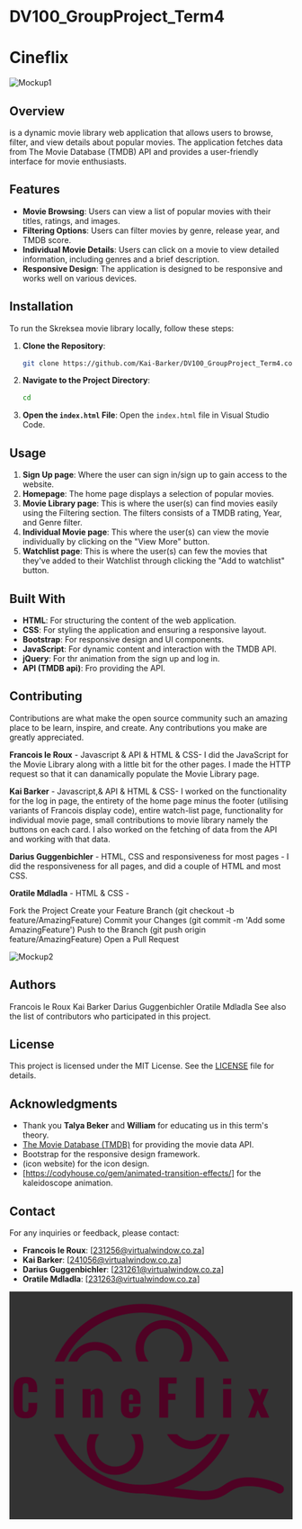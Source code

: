# DV100_GroupProject_Term4

# Cineflix

![Mockup1](/assets/images/Mockups/MacBook%20#13.svg)

## Overview
 is a dynamic movie library web application that allows users to browse, filter, and view details about popular movies. The application fetches data from The Movie Database (TMDB) API and provides a user-friendly interface for movie enthusiasts.

## Features
- **Movie Browsing**: Users can view a list of popular movies with their titles, ratings, and images.
- **Filtering Options**: Users can filter movies by genre, release year, and TMDB score.
- **Individual Movie Details**: Users can click on a movie to view detailed information, including genres and a brief description.
- **Responsive Design**: The application is designed to be responsive and works well on various devices.

## Installation
To run the Skreksea movie library locally, follow these steps:

1. **Clone the Repository**:
   ```bash
   git clone https://github.com/Kai-Barker/DV100_GroupProject_Term4.com
   ```

2. **Navigate to the Project Directory**:
   ```bash
   cd 
   ```

3. **Open the `index.html` File**:
   Open the `index.html` file in Visual Studio Code.

## Usage
1. **Sign Up page**: Where the user can sign in/sign up to gain access to the website.
2. **Homepage**: The home page displays a selection of popular movies.
3. **Movie Library page**: This is where the user(s) can find movies easily using the Filtering section. The filters consists of a TMDB rating, Year, and Genre filter.
4. **Individual Movie page**: This where the user(s) can view the movie individually by clicking on the "View More" button.  
5. **Watchlist page**: This is where the user(s) can few the movies that they've added to their Watchlist through clicking the "Add to watchlist" button. 

## Built With
- **HTML**: For structuring the content of the web application.
- **CSS**: For styling the application and ensuring a responsive layout.
- **Bootstrap**: For responsive design and UI components.
- **JavaScript**: For dynamic content and interaction with the TMDB API.
- **jQuery**: For thr animation from the sign up and log in.
- **API (TMDB api)**: Fro providing the API.

## Contributing
Contributions are what make the open source community such an amazing place to be learn, inspire, and create. Any contributions you make are greatly appreciated.

**Francois le Roux** - Javascript & API & HTML & CSS- I did the JavaScript for the Movie Library along with a little bit for the other pages. I made the HTTP request so that it can danamically populate the Movie Library page.

**Kai Barker** - Javascript,& API & HTML & CSS- I worked on the functionality for the log in page, the entirety of the home page minus the footer (utilising variants of Francois display code), entire watch-list page, functionality for individual movie page, small contributions to movie library namely the buttons on each card. I also worked on the fetching of data from the API and working with that data.

**Darius Guggenbichler** - HTML, CSS and responsiveness for most pages - I did the responsiveness for all pages, and did a couple of HTML and most CSS.

**Oratile Mdladla** - HTML & CSS -

Fork the Project
Create your Feature Branch (git checkout -b feature/AmazingFeature)
Commit your Changes (git commit -m 'Add some AmazingFeature')
Push to the Branch (git push origin feature/AmazingFeature)
Open a Pull Request

![Mockup2](/assets/images/Mockups/MacBook%20#13.svg)

## Authors
Francois le Roux 
Kai Barker
Darius Guggenbichler
Oratile Mdladla
See also the list of contributors who participated in this project.

## License
This project is licensed under the MIT License. See the [LICENSE](LICENSE) file for details.

## Acknowledgments
- Thank you **Talya Beker** and **William** for educating us in this term's theory.
- [The Movie Database (TMDB)](https://www.themoviedb.org/) for providing the movie data API.
- Bootstrap for the responsive design framework.
- (icon website) for the icon design.
- [https://codyhouse.co/gem/animated-transition-effects/] for the kaleidoscope animation.

## Contact
For any inquiries or feedback, please contact:
- **Francois le Roux**: [231256@virtualwindow.co.za]
- **Kai Barker**: [241056@virtualwindow.co.za]
- **Darius Guggenbichler**: [231261@virtualwindow.co.za]
- **Oratile Mdladla**: [231263@virtualwindow.co.za]

![logo](/assets/Footer%20logo.png)